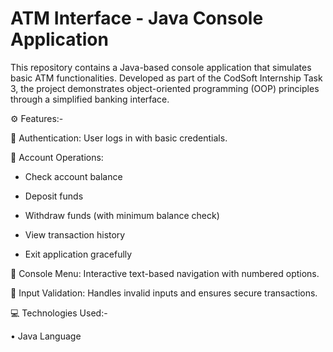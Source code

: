 # ATM Interface - Java Console Application

This repository contains a Java-based console application that simulates basic ATM functionalities. Developed as part of the CodSoft Internship Task 3, the project demonstrates object-oriented programming (OOP) principles through a simplified banking interface.

⚙️ Features:-

🔹 Authentication: User logs in with basic credentials.

🔹 Account Operations: 
  
  - Check account balance
                
  - Deposit funds
                       
  - Withdraw funds (with minimum balance check)
                       
  - View transaction history
                       
  - Exit application gracefully

🔹 Console Menu: Interactive text-based navigation with numbered options.

🔹 Input Validation: Handles invalid inputs and ensures secure transactions.

💻 Technologies Used:-

• Java Language

